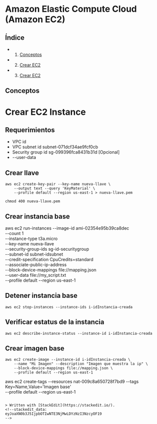 
# Amazon Elastic Compute Cloud (Amazon EC2)

## Índice 
- 1. [Conceptos](#conceptos) 
- 2. [Crear EC2](#ec2)
- 3.  [Crear EC2](#ec2)
## Conceptos <a name="conceptos"></a>

# Crear EC2 Instance
## Requerimientos 

- VPC id 
- VPC subnet id subnet-071dcf34ae9fcf0cb
- Security group id sg-099396fca8431b31d
[Opcional] 
- --user-data 


## Crear llave 
```console
aws ec2 create-key-pair --key-name nueva-llave \
	--output text --query 'KeyMaterial' \
	--profile default --region us-east-1 > nueva-llave.pem

chmod 400 nueva-llave.pem
``` 
## Crear instancia base

aws ec2 run-instances --image-id ami-02354e95b39ca8dec \
        --count 1 \
        --instance-type t3a.micro \
        --key-name nueva-llave \
        --security-group-ids sg-id-securitygroup \
        --subnet-id subnet-idsubnet \
        --credit-specification CpuCredits=standard \
        --associate-public-ip-address \
        --block-device-mappings file://mapping.json \
        --user-data file://my_script.txt \
         --profile default --region us-east-1


## Detener instancia base
```console
aws ec2 stop-instances --instance-ids i-idInstancia-creada
```
## Verificar estatus de la instancia 
```console
aws ec2 describe-instance-status --instance-id i-idInstancia-creada
```
## Crear imagen base
```console
aws ec2 create-image --instance-id i-idInstancia-creada \
	--name "Mi Imagen" --description "Imagen que muestra la ip" \
	--block-device-mappings file://mapping.json \
	--profile default --region us-east-1
```	
aws ec2 create-tags --resources nat-009c8a650728f7bd9 --tags Key=Name,Value='Imagen base'\
	--profile default --region us-east-1
```

> Written with [StackEdit](https://stackedit.io/).
<!--stackedit_data:
eyJoaXN0b3J5IjpbOTIwNTE3NjMwLDYzNzI3NzcyOF19
-->